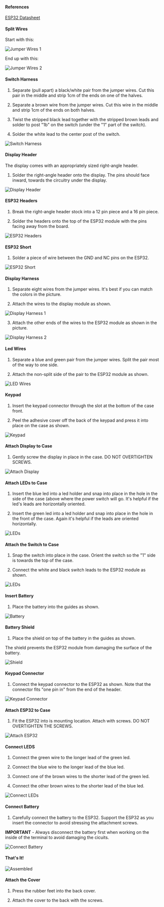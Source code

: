 
#### References

[ESP32 Datasheet](https://cdn.sparkfun.com/assets/learn_tutorials/8/5/2/ESP32ThingPlus_GraphicalDatasheet.pdf)

#### Split Wires

Start with this:

![Jumper Wires 1](images/jumper-wires1.jpg)

End up with this:

![Jumper Wires 2](images/jumper-wires2.jpg)


#### Switch Harness

1. Separate (pull apart) a black/white pair from the jumper wires.
   Cut this pair in the middle and strip 1cm of the ends on one of the
   halves.

2. Separate a brown wire from the jumper wires. Cut this wire in the
   middle and strip 1cm of the ends on both halves.
   
3. Twist the stripped black lead together with the stripped brown
   leads and solder to post "1b" on the switch (under the "1" part of
   the switch).

4. Solder the white lead to the center post of the switch.

![Switch Harness](images/switch-harness.jpg)


#### Display Header

The display comes with an appropriately sized right-angle header.

1. Solder the right-angle header onto the display.  The pins should
   face inward, towards the circuitry under the display.
   
![Display Header](images/display-header.jpg)


#### ESP32 Headers

1. Break the right-angle header stock into a 12 pin piece and a 16 pin
   piece.
   
2. Solder the headers onto the top of the ESP32 module with the pins
   facing away from the board.
   
![ESP32 Headers](images/esp32-headers.jpg)
   

#### ESP32 Short

1. Solder a piece of wire between the GND and NC pins on the ESP32.

![ESP32 Short](images/esp32-short.jpg)


#### Display Harness

1. Separate eight wires from the jumper wires.  It's best if you can
   match the colors in the picture.
   
2. Attach the wires to the display module as shown.

![Display Harness 1](images/display-harness1.jpg)

3. Attach the other ends of the wires to the ESP32 module as shown in
   the picture.
   
![Display Harness 2](images/display-harness2.jpg)
   

#### Led Wires

1. Separate a blue and green pair from the jumper wires.  Split the
   pair most of the way to one side.
   
2.  Attach the non-split side of the pair to the ESP32 module as
    shown.

![LED Wires](images/led-wires.jpg)
    
    
#### Keypad

1. Insert the keypad connector through the slot at the bottom of the
   case front.
   
2. Peel the adhesive cover off the back of the keypad and press it
   into place on the case as shown.
   
![Keypad](images/keypad.jpg)


#### Attach Display to Case

1. Gently screw the display in place in the case.  DO NOT OVERTIGHTEN
   SCREWS.
   
![Attach Display](images/attach-display.jpg)
   

#### Attach LEDs to Case

1. Insert the blue led into a led holder and snap into place in the
   hole in the side of the case (above where the power switch will go.
   It's helpful if the led's leads are horizontally oriented.
   
2. Insert the green led into a led holder and snap into place in the
   hole in the front of the case.  Again it's helpful if the leads are
   oriented horizontally.
   
![LEDs](images/leds.jpg)


#### Attach the Switch to Case

1. Snap the switch into place in the case.  Orient the switch so the
   "1" side is towards the top of the case.
   
2. Connect the white and black switch leads to the ESP32 module as
   shown.
   
![LEDs](images/switch-attach.jpg)


#### Insert Battery

1. Place the battery into the guides as shown.

![Battery](images/battery.jpg)


#### Battery Shield

1. Place the shield on top of the battery in the guides as shown.

The shield prevents the ESP32 module from damaging the surface of the
battery.

![Shield](images/shield.jpg)


#### Keypad Connector

1. Connect the keypad connector to the ESP32 as shown. Note that the
   connector fits "one pin in" from the end of the header.

![Keypad Connector](images/keypad-connector.jpg)


#### Attach ESP32 to Case

1. Fit the ESP32 into is mounting location.  Attach with screws.  DO
   NOT OVERTIGHTEN THE SCREWS.

![Attach ESP32](images/attach-esp32.jpg)


#### Connect LEDS

1. Connect the green wire to the longer lead of the green led.

2. Connect the blue wire to the longer lead of the blue led.

3. Connect one of the brown wires to the shorter lead of the green led.

4. Connect the other brown wires to the shorter lead of the blue led.

![Connect LEDs](images/connect-leds.jpg)


#### Connect Battery

1. Carefully connect the battery to the ESP32.  Support the ESP32 as
   you insert the connector to avoid stressing the attachment screws.
   
**IMPORTANT** - Always disconnect the battery first when working on
the inside of the terminal to avoid damaging the cicuits.

![Connect Battery](images/connect-battery.jpg)


#### That's It!

![Assembled](images/assembled.jpg)


#### Attach the Cover

1. Press the rubber feet into the back cover.

2. Attach the cover to the back with the screws.
